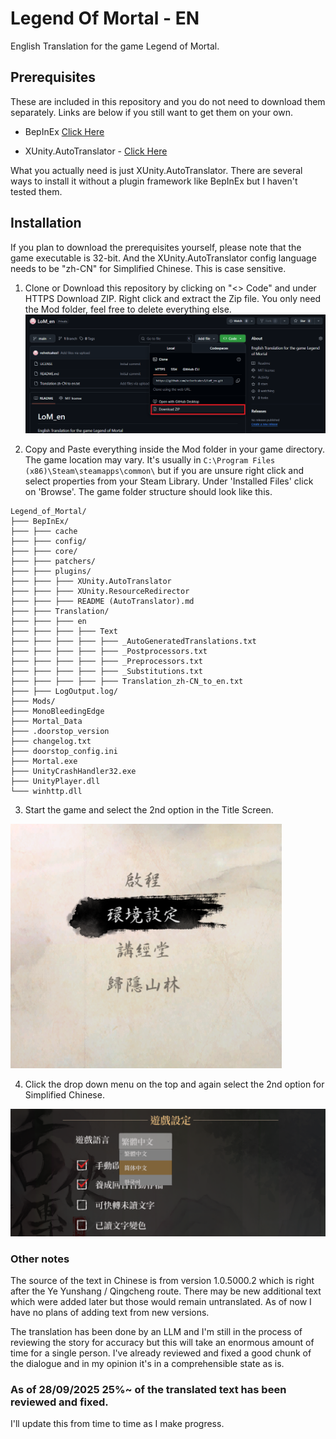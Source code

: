 # Legend Of Mortal - EN
English Translation for the game Legend of Mortal.

## Prerequisites

These are included in this repository and you do not need to download them separately. Links are below if you still want to get them on your own.

- BepInEx [Click Here](https://github.com/BepInEx/BepInEx)

- XUnity.AutoTranslator - [Click Here](https://github.com/bbepis/XUnity.AutoTranslator)

What you actually need is just XUnity.AutoTranslator. There are several ways to install it without a plugin framework like BepInEx but I haven't tested them.

## Installation

If you plan to download the prerequisites yourself, please note that the game executable is 32-bit. And the XUnity.AutoTranslator config language needs to be "zh-CN" for Simplified Chinese. This is case sensitive.

1. Clone or Download this repository by clicking on "<> Code" and under HTTPS Download ZIP. Right click and extract the Zip file. You only need the Mod folder, feel free to delete everything else.
![Code](assets/Screenshot1.png)

2. Copy and Paste everything inside the Mod folder in your game directory. The game location may vary. It's usually in `C:\Program Files (x86)\Steam\steamapps\common\` but if you are unsure right click and select properties from your Steam Library. Under 'Installed Files' click on 'Browse'. The game folder structure should look like this.

```
Legend_of_Mortal/
├─── BepInEx/
├─── ├─── cache
├─── ├─── config/
├─── ├─── core/
├─── ├─── patchers/
├─── ├─── plugins/
├─── ├─── ├─── XUnity.AutoTranslator
├─── ├─── ├─── XUnity.ResourceRedirector
├─── ├─── ├─── README (AutoTranslator).md
├─── ├─── Translation/
├─── ├─── ├─── en
├─── ├─── ├─── ├─── Text
├─── ├─── ├─── ├─── ├─── _AutoGeneratedTranslations.txt
├─── ├─── ├─── ├─── ├─── _Postprocessors.txt
├─── ├─── ├─── ├─── ├─── _Preprocessors.txt
├─── ├─── ├─── ├─── ├─── _Substitutions.txt
├─── ├─── ├─── ├─── ├─── Translation_zh-CN_to_en.txt
├─── ├─── LogOutput.log/
├─── Mods/
├─── MonoBleedingEdge
├─── Mortal_Data
├─── .doorstop_version
├─── changelog.txt
├─── doorstop_config.ini
├─── Mortal.exe
├─── UnityCrashHandler32.exe
├─── UnityPlayer.dll
└─── winhttp.dll
```

3. Start the game and select the 2nd option in the Title Screen.

![Second Option](assets/Screenshot2.png)

4. Click the drop down menu on the top and again select the 2nd option for Simplified Chinese.

![Dropdown menu](assets/Screenshot3.png)


### Other notes

The source of the text in Chinese is from version 1.0.5000.2 which is right after the Ye Yunshang / Qingcheng route. There may be new additional text which were added later but those would remain untranslated. As of now I have no plans of adding text from new versions.

The translation has been done by an LLM and I'm still in the process of reviewing the story for accuracy but this will take an enormous amount of time for a single person. I've already reviewed and fixed a good chunk of the dialogue and in my opinion it's in a comprehensible state as is.


### As of 28/09/2025 25%~ of the translated text has been reviewed and fixed. 
I'll update this from time to time as I make progress.